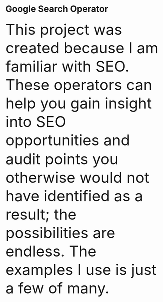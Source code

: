 <h1> Google Search Operator</h1>
<p><font size="14">This project was created because I am familiar with SEO. These operators can help you gain insight into SEO opportunities and audit points you otherwise would not have identified as a result; the possibilities are endless. The examples I use is just a few of many.</font></p>